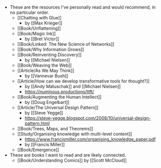 - These are the resources I've personally read and would recommend, in no particular order.
	- [[Chatting with Glue]]
		- by [[Max Krieger]]
	- [[Book/Unflattening]]
	- [[Book/Magic Ink]]
		- by [[Bret Victor]]
	- [[Book/Linked: The New Science of Networks]]
	- [[Book/Why Information Grows]]
	- [[Book/Reinventing Discovery]]
		- by [[Michael Nielsen]]
	- [[Book/Weaving the Web]]
	- [[Article/As We May Think]]
		- by [[Vannevar Bush]]
	- [[Article/How can we develop transformative tools for thought?]]
		- by [[Andy Matuschak]] and [[Michael Nielsen]]
		- https://numinous.productions/ttft/
	- [[Book/Augmenting the Human Intellect]]
		- by [[Doug Engelbart]]
	- [[Article/The Universal Design Pattern]]
		- by [[Steve Yegge]]
		- https://steve-yegge.blogspot.com/2008/10/universal-design-pattern.html
	- [[Book/Trees, Maps, and Theorems]]
	- [[Study/Organising knowledge with multi-level content]]
		- https://www.francismiller.com/organising_knowledge_paper.pdf
		- by [[Francis Miller]]
	- [[Book/Emergence]]
- These are books I want to read and are likely connected.
	- [[Book/Understanding Comics]] by [[Scott McCloud]]